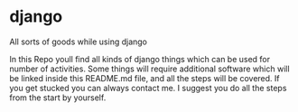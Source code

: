 # django
All sorts of goods while using django

In this Repo youll find all kinds of django things which can be used for number of activities. 
Some things will require additional software which will be linked inside this README.md file, and all the steps will be covered. If you get stucked you can always contact me. I suggest you do all the steps from the start by yourself.

